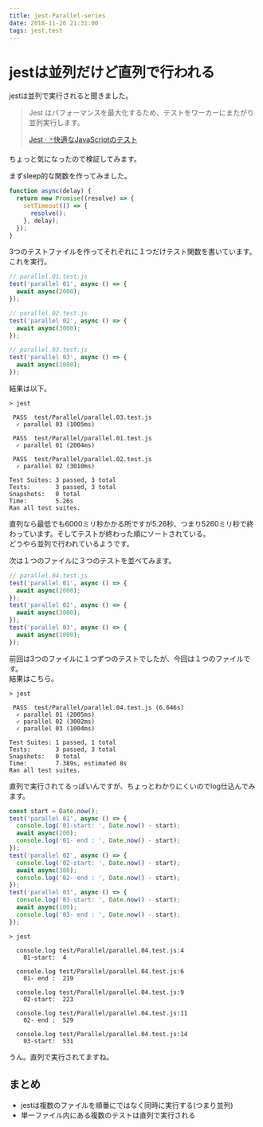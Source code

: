 ```yaml
---
title: jest-Parallel-series
date: 2018-11-26 21:31:00
tags: jest,test
---
```


# jestは並列だけど直列で行われる


jestは並列で実行されると聞きました。

> Jest はパフォーマンスを最大化するため、テストをワーカーにまたがり並列実行します。
> 
> <a href="https://jestjs.io/ja/">Jest · 🃏快適なJavaScriptのテスト</a>

ちょっと気になったので検証してみます。  

まずsleep的な関数を作ってみました。

```js
function async(delay) {
  return new Promise((resolve) => {
    setTimeout(() => {
      resolve();
    }, delay);
  });
}
```

3つのテストファイルを作ってそれぞれに１つだけテスト関数を書いています。  
これを実行。

```js
// parallel.01.test.js
test('parallel 01', async () => {
  await async(2000);
});

// parallel.02.test.js
test('parallel 02', async () => {
  await async(3000);
});

// parallel.03.test.js
test('parallel 03', async () => {
  await async(1000);
});
```



結果は以下。

```shell
> jest

 PASS  test/Parallel/parallel.03.test.js
  ✓ parallel 03 (1005ms)

 PASS  test/Parallel/parallel.01.test.js
  ✓ parallel 01 (2004ms)

 PASS  test/Parallel/parallel.02.test.js
  ✓ parallel 02 (3010ms)

Test Suites: 3 passed, 3 total
Tests:       3 passed, 3 total
Snapshots:   0 total
Time:        5.26s
Ran all test suites.
```

直列なら最低でも6000ミリ秒かかる所ですが5.26秒、つまり5260ミリ秒で終わっています。そしてテストが終わった順にソートされている。  
どうやら並列で行われているようです。


次は１つのファイルに３つのテストを並べてみます。  

```js
// parallel.04.test.js
test('parallel 01', async () => {
  await async(2000);
});
test('parallel 02', async () => {
  await async(3000);
});
test('parallel 03', async () => {
  await async(1000);
});
```

前回は3つのファイルに１つずつのテストでしたが、今回は１つのファイルです。  
結果はこちら。

```shell
> jest

 PASS  test/Parallel/parallel.04.test.js (6.646s)
  ✓ parallel 01 (2005ms)
  ✓ parallel 02 (3002ms)
  ✓ parallel 03 (1004ms)

Test Suites: 1 passed, 1 total
Tests:       3 passed, 3 total
Snapshots:   0 total
Time:        7.389s, estimated 8s
Ran all test suites.
```

直列で実行されてるっぽいんですが、ちょっとわかりにくいのでlog仕込んでみます。

```js
const start = Date.now();
test('parallel 01', async () => {
  console.log('01-start: ', Date.now() - start);
  await async(200);
  console.log('01- end : ', Date.now() - start);
});
test('parallel 02', async () => {
  console.log('02-start: ', Date.now() - start);
  await async(300);
  console.log('02- end : ', Date.now() - start);
});
test('parallel 03', async () => {
  console.log('03-start: ', Date.now() - start);
  await async(100);
  console.log('03- end : ', Date.now() - start);
});
```

```shell
> jest

  console.log test/Parallel/parallel.04.test.js:4
    01-start:  4

  console.log test/Parallel/parallel.04.test.js:6
    01- end :  219

  console.log test/Parallel/parallel.04.test.js:9
    02-start:  223

  console.log test/Parallel/parallel.04.test.js:11
    02- end :  529

  console.log test/Parallel/parallel.04.test.js:14
    03-start:  531

```

うん。直列で実行されてますね。

## まとめ

- jestは複数のファイルを順番にではなく同時に実行する(つまり並列)
- 単一ファイル内にある複数のテストは直列で実行される